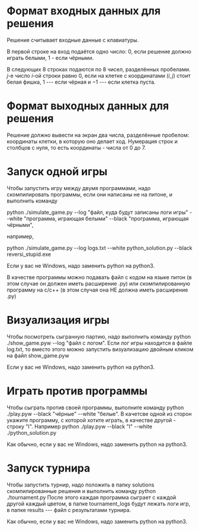 # Формат входных данных для решения

Решение считывает входные данные с клавиатуры.

В первой строке на вход подаётся одно число: $0$, если решение должно играть белыми, $1$ - если чёрными.

В следующих 8 строках подаются по 8 чисел, разделённых пробелами. $j$-е число $i$-ой строки равно $0$,
если на клетке с координатами $(i, j)$ стоит белая фишка, $1$ --- если чёрная и $-1$ --- если клетка пуста.

# Формат выходных данных для решения

Решение должно вывести на экран два числа, разделённые пробелом: координаты клетки, в которую оно делает ход.
Нумерация строк и столбцов с нуля, то есть координаты - числа от $0$ до $7$.

# Запуск одной игры

Чтобы запустить игру между двумя программами, надо скомпилировать программы, если они написаны не на питоне,
и выполнить команду

python ./simulate_game.py --log "файл, куда будут записаны логи игры" --white "программа, играющая белыми" --black "программа, играющая чёрными",

например,

python ./simulate_game.py --log logs.txt --white python_solution.py --black reversi_stupid.exe

Если у вас не Windows, надо заменить python на python3.

В качестве программы можно подавать файл с кодом на языке питон (в этом случае он должен иметь расширение .py)
или скомпилированную программу на c/c++ (в этом случая она НЕ должна иметь расширение .py)

# Визуализация игры

Чтобы посмотреть сыгранную партию, надо выполнить команду python ./show_game.pyw --log "файл с логом".
Если лог игры находится в файле log.txt, то вместо этого можно запустить визуализацию двойным кликом
на файл show_game.pyw

Если у вас не Windows, надо заменить python на python3.

# Играть против программы

Чтобы сыграть против своей программы, выполните команду python ./play.pyw --black "чёрные" --white "белые".
В качетсве одной из сторон укажите программу, с которой хотите играть, в качестве другой - строку "I".
Например python ./play.pyw --black "I" --white ./python_solution.py

Как обычно, если у вас не Windows, надо заменить python на python3.

# Запуск турнира

Чтобы запустить турнир, надо положить в папку solutions скомпилированные решения и выполнить команду
python ./tournament.py
После этого каждая программа сыграет с каждой другой каждый цветом, в папке tournament_logs будут лежать
логи игр, в папке results --- файл с результатами турнира.

Как обычно, если у вас не Windows, надо заменить python на python3.
